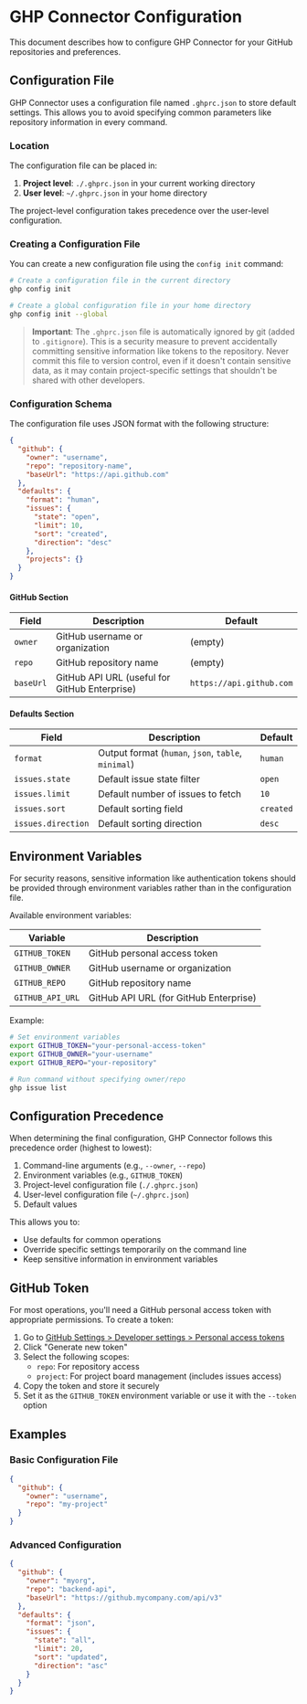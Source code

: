 # GHP Connector Configuration

This document describes how to configure GHP Connector for your GitHub repositories and preferences.

## Configuration File

GHP Connector uses a configuration file named `.ghprc.json` to store default settings. This allows you to avoid specifying common parameters like repository information in every command.

### Location

The configuration file can be placed in:

1. **Project level**: `./.ghprc.json` in your current working directory
2. **User level**: `~/.ghprc.json` in your home directory

The project-level configuration takes precedence over the user-level configuration.

### Creating a Configuration File

You can create a new configuration file using the `config init` command:

```bash
# Create a configuration file in the current directory
ghp config init

# Create a global configuration file in your home directory
ghp config init --global
```

> **Important**: The `.ghprc.json` file is automatically ignored by git (added to `.gitignore`). This is a security measure to prevent accidentally committing sensitive information like tokens to the repository. Never commit this file to version control, even if it doesn't contain sensitive data, as it may contain project-specific settings that shouldn't be shared with other developers.

### Configuration Schema

The configuration file uses JSON format with the following structure:

```json
{
  "github": {
    "owner": "username",
    "repo": "repository-name",
    "baseUrl": "https://api.github.com"
  },
  "defaults": {
    "format": "human",
    "issues": {
      "state": "open",
      "limit": 10,
      "sort": "created",
      "direction": "desc"
    },
    "projects": {}
  }
}
```

#### GitHub Section

| Field     | Description                                   | Default                  |
| --------- | --------------------------------------------- | ------------------------ |
| `owner`   | GitHub username or organization               | (empty)                  |
| `repo`    | GitHub repository name                        | (empty)                  |
| `baseUrl` | GitHub API URL (useful for GitHub Enterprise) | `https://api.github.com` |

#### Defaults Section

| Field              | Description                                         | Default   |
| ------------------ | --------------------------------------------------- | --------- |
| `format`           | Output format (`human`, `json`, `table`, `minimal`) | `human`   |
| `issues.state`     | Default issue state filter                          | `open`    |
| `issues.limit`     | Default number of issues to fetch                   | `10`      |
| `issues.sort`      | Default sorting field                               | `created` |
| `issues.direction` | Default sorting direction                           | `desc`    |

## Environment Variables

For security reasons, sensitive information like authentication tokens should be provided through environment variables rather than in the configuration file.

Available environment variables:

| Variable         | Description                            |
| ---------------- | -------------------------------------- |
| `GITHUB_TOKEN`   | GitHub personal access token           |
| `GITHUB_OWNER`   | GitHub username or organization        |
| `GITHUB_REPO`    | GitHub repository name                 |
| `GITHUB_API_URL` | GitHub API URL (for GitHub Enterprise) |

Example:

```bash
# Set environment variables
export GITHUB_TOKEN="your-personal-access-token"
export GITHUB_OWNER="your-username"
export GITHUB_REPO="your-repository"

# Run command without specifying owner/repo
ghp issue list
```

## Configuration Precedence

When determining the final configuration, GHP Connector follows this precedence order (highest to lowest):

1. Command-line arguments (e.g., `--owner`, `--repo`)
2. Environment variables (e.g., `GITHUB_TOKEN`)
3. Project-level configuration file (`./.ghprc.json`)
4. User-level configuration file (`~/.ghprc.json`)
5. Default values

This allows you to:

- Use defaults for common operations
- Override specific settings temporarily on the command line
- Keep sensitive information in environment variables

## GitHub Token

For most operations, you'll need a GitHub personal access token with appropriate permissions. To create a token:

1. Go to [GitHub Settings > Developer settings > Personal access tokens](https://github.com/settings/tokens)
2. Click "Generate new token"
3. Select the following scopes:
   - `repo`: For repository access
   - `project`: For project board management (includes issues access)
4. Copy the token and store it securely
5. Set it as the `GITHUB_TOKEN` environment variable or use it with the `--token` option

## Examples

### Basic Configuration File

```json
{
  "github": {
    "owner": "username",
    "repo": "my-project"
  }
}
```

### Advanced Configuration

```json
{
  "github": {
    "owner": "myorg",
    "repo": "backend-api",
    "baseUrl": "https://github.mycompany.com/api/v3"
  },
  "defaults": {
    "format": "json",
    "issues": {
      "state": "all",
      "limit": 20,
      "sort": "updated",
      "direction": "asc"
    }
  }
}
```
